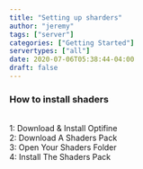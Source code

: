 ```yaml
---
title: "Setting up sharders"
author: "jeremy"
tags: ["server"]
categories: ["Getting Started"]
servertypes: ["all"]
date: 2020-07-06T05:38:44-04:00
draft: false
---
```


### How to install shaders
<br>1: Download & Install Optifine
<br>2: Download A Shaders Pack
<br>3: Open Your Shaders Folder
<br>4: Install The Shaders Pack

